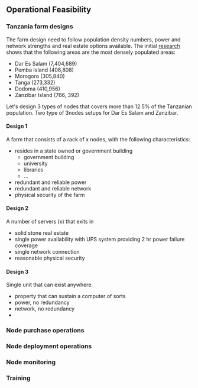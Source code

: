 ## Operational Feasibility

<!--
Operations – Global; Local (land availability, proposed locations for servers)
 
- Global Team
- Management structure; organogram
  -  Personnel
  -  Finance & Budget

Local (ZNZ)
-  Footprint – HQ location, management, staff
-  Responsibilities (vis-à-vis Global Team)        

- TNZ Deployment
  - Requirements for locations (map some maps)
  - Locations, …
  - Link between m2 land & generator or power feed
    - Connectivity
    - Link to other projects e/g. Fiber backend
    - Link to telcos
    - Deployment Specs (Kristof)
    - Explain the 3 options how it can be deployed (2-3 pages), explain pros and cons for each 
    - More detailed specs container version (kristof, 5-8 pages)
    - Calculations Container (kristof, 2 pages)
    - Link to other projects like … also working in TNZ/ZNZ
    - https://bluetown.com/
-->



### Tanzania farm designs

The farm design need to follow population density numbers, power and network strengths and real estate options available. The initial [research](./requirements_composite.md) shows that the following areas are the most densely populated areas:

-  Dar Es Salam (7,404,689)
-  Pemba Island (406,808)
-  Morogoro (305,840)
-  Tanga (273,332)
-  Dodoma  (410,956)
-  Zanzibar Island (766, 392)

Let's design 3 types of nodes that covers more than 12.5% of the Tanzanian population.  Two type of 3nodes setups for Dar Es Salam and Zanzibar.

#### Design 1
A farm that consists of a rack of x nodes, with the following characteristics:
- resides in a state owned or government building
  - government building
  - university
  - libraries
  - ...
- redundant and reliable power
- redundant and reliable network
- physical security of the farm

#### Design 2
A number of servers (x) that exits in
-  solid stone real estate
-  single power availability with UPS system providing 2 hr power failure coverage
-  single network connection
-  reasonable physical security

#### Design 3
Single unit that can exist anywhere.
- property that can sustain a computer of sorts
- power, no redundancy
- network, no redundancy
- 
### Node purchase operations

### Node deployment operations

### Node monitoring

### Training

### 